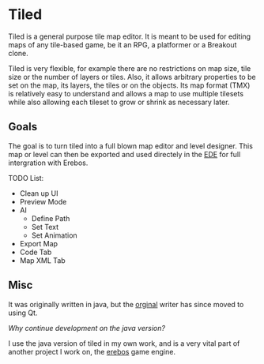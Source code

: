 Tiled
=========

Tiled is a general purpose tile map editor. It is meant to be used for editing maps of any tile-based game, be it an RPG, a platformer or a Breakout clone.

Tiled is very flexible, for example there are no restrictions on map size, tile size or the number of layers or tiles. Also, it allows arbitrary properties to be set on the map, its layers, the tiles or on the objects. Its map format (TMX) is relatively easy to understand and allows a map to use multiple tilesets while also allowing each tileset to grow or shrink as necessary later.

Goals
--------

The goal is to turn tiled into a full blown map editor and level designer. This map or level can then be exported and used directely in the [EDE](https://github.com/nyxcharon/erebos-ide) for full intergration with Erebos.

TODO List:

- Clean up UI
- Preview Mode
- AI
    - Define Path
    - Set Text
    - Set Animation
- Export Map
- Code Tab
- Map XML Tab


Misc
------
It was originally written in java, but the [orginal](https://github.com/bjorn/tiled) writer has since moved to using Qt.

*Why continue development on the java version?*

I use the java version of tiled in my own work, and is a very vital part of another project I work on, the [erebos](http://blackbox-software.org/erebos) game engine.


